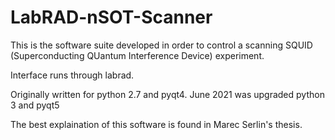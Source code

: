 # LabRAD-nSOT-Scanner

 This is the software suite developed in order to control a scanning SQUID (Superconducting QUantum Interference Device) experiment.

 Interface runs through labrad.

Originally written for python 2.7 and pyqt4. June 2021 was upgraded python 3 and pyqt5

The best explaination of this software is found in Marec Serlin's thesis.
